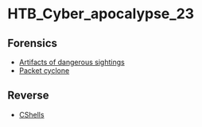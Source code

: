 # HTB_Cyber_apocalypse_23

## Forensics
- [Artifacts of dangerous sightings](./forensics/forensics_artifacts_of_dangerous_sightings/)
- [Packet cyclone](./forensics/forensics_packet_cyclone/)

## Reverse
- [CShells](./reverse/rev_cshells/)